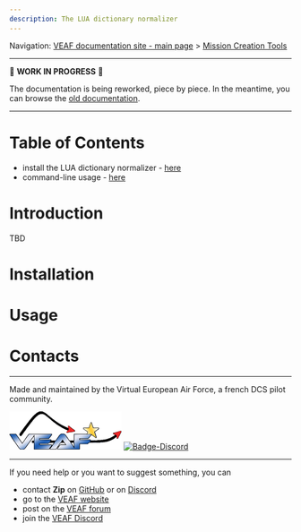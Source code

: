 ```yaml
---
description: The LUA dictionary normalizer
---
```


Navigation: [VEAF documentation site - main page](../index.md) > [Mission Creation Tools](./index.md)

-----------------------------

🚧 **WORK IN PROGRESS** 🚧

The documentation is being reworked, piece by piece. 
In the meantime, you can browse the [old documentation](https://github.com/VEAF/VEAF-Mission-Creation-Tools/blob/master/old_documentation/_index.md).

-----------------------------

# Table of Contents

- install the LUA dictionary normalizer - [here](#installation)
- command-line usage - [here](#usage)

# Introduction

TBD 

# Installation

# Usage

# Contacts

-----------------------------

Made and maintained by the Virtual European Air Force, a french DCS pilot community.

[![VEAF-logo]][VEAF website]
[![Badge-Discord]][VEAF Discord]

-----------------------------

If you need help or you want to suggest something, you can

* contact **Zip** on [GitHub][Zip on Github] or on [Discord][Zip on Discord]
* go to the [VEAF website]
* post on the [VEAF forum]
* join the [VEAF Discord]


[Badge-Discord]: https://img.shields.io/discord/471061487662792715?label=VEAF%20Discord&style=for-the-badge
[VEAF-logo]: ../images/logo.png


[VEAF Discord]: https://www.veaf.org/discord
[Zip on Github]: https://github.com/davidp57
[Zip on Discord]: https://discordapp.com/users/421317390807203850
[VEAF website]: https://www.veaf.org
[VEAF forum]: https://www.veaf.org/forum

[demo-mission-structure]: ../images/demo-mission-structure.png
[workflow-01]: ../images/editor_workflow.png